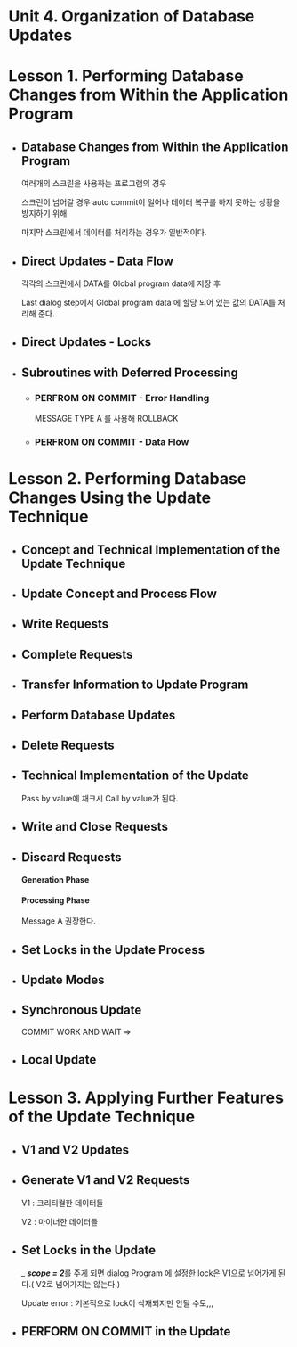 # Unit 4. Organization of Database Updates



# Lesson 1.  Performing Database Changes from Within the Application Program



* ## Database Changes from Within the Application Program

  여러개의 스크린을 사용하는 프로그램의 경우

  스크린이 넘어갈 경우 auto commit이 일어나 데이터 복구를 하지 못하는 상황을 방지하기 위해

  마지막 스크린에서 데이터를 처리하는 경우가 일반적이다.





* ## Direct Updates - Data Flow

  각각의 스크린에서 DATA를 Global program data에 저장 후 

  Last dialog step에서 Global program data 에 할당 되어 있는 값의 DATA를 처리해 준다.





* ## Direct Updates - Locks

  





* ## Subroutines with Deferred Processing

  

  

  * ### PERFROM ON COMMIT - Error Handling

    MESSAGE TYPE A 를 사용해 ROLLBACK

    

  * ### PERFROM ON COMMIT - Data Flow

    

    









# Lesson 2. Performing Database Changes Using the Update Technique





* ## Concept and Technical Implementation of the Update Technique

  



* ## Update Concept and Process Flow

  

  



* ## Write Requests

  

  



* ## Complete Requests

  

  



* ## Transfer Information to Update Program

  

  





* ## Perform Database Updates

  

  





* ## Delete Requests

  

  





* ## Technical Implementation of the Update

  Pass by value에 채크시 Call by value가 된다.

  









* ## Write and Close Requests

  

  





* ## Discard Requests 

  #### Generation Phase

  

  

  #### Processing Phase

  Message A 권장한다.

  





* ## Set Locks in the Update Process

  

  





* ## Update Modes

  

  

  





* ## Synchronous Update

  COMMIT WORK AND WAIT => 

  







* ## Local Update

  

  











# Lesson 3. Applying Further Features of the Update Technique







* ## V1 and V2 Updates

  

  





* ## Generate V1 and V2 Requests

  V1  : 크리티컬한 데이터들

  V2 : 마이너한 데이터들





* ## Set Locks in the Update

  ***_ scope = 2***를 주게 되면 dialog Program 에 설정한 lock은 V1으로 넘어가게 된다.( V2로 넘어가지는 않는다.)

  Update error : 기본적으로 lock이 삭재되지만 안될 수도,,,

  







* ## PERFORM ON COMMIT in the Update

  

  

  







